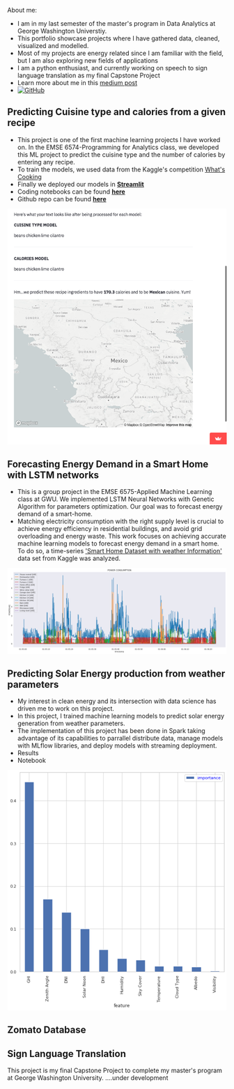 About me:
- I am in my last semester of the master's program in Data Analytics at George Washington Universtiy.
- This portfolio showcase projects where I have gathered data, cleaned, visualized and modelled.
- Most of my projects are energy related since I am familiar with the field, but I am also exploring new fields of applications
- I am a python enthusiast, and currently working on speech to sign language translation as my final Capstone Project
- Learn more about me in this [medium post](https://medium.com/@garciaguerra.jl/my-journey-from-petroleum-engineering-to-data-science-a7f05919d406)
- [![GitHub](https://img.shields.io/badge/GitHub-black?logo=GitHub&style=plastic)](https://github.com/jgarcia2411)

## Predicting Cuisine type and calories from a given recipe
- This project is one of the first machine learning projects I have worked on. In the EMSE 6574-Programming for Analytics class, we developed this ML project to predict the cuisine type and the number of calories by entering any recipe. 
- To train the models, we used data from the Kaggle's competition [What's Cooking](https://www.kaggle.com/c/whats-cooking/data)
- Finally we deployed our models in [**Streamlit**](https://share.streamlit.io/msalceda/emse-6574-final-project/main/final_project_app.py)
- Coding notebooks can be found [**here**](https://nbviewer.org/github/msalceda/msalceda.github.io/blob/master/assets/emse6574_assignments/EMSE_6574_Final_Project.ipynb) 
- Github repo can be found [**here**]()

[![streamlitapp](/images/streamlitapp.png)](https://share.streamlit.io/msalceda/emse-6574-final-project/main/final_project_app.py)


## Forecasting Energy Demand in a Smart Home with LSTM networks
- This is a group project in the EMSE 6575-Applied Machine Learning class at GWU. We implemented LSTM Neural Networks with Genetic Algorithm for parameters optimization. Our goal was to forecast energy demand of a smart-home.
- Matching electricity consumption with the right supply level is crucial to achieve energy efficiency in residential buildings, and avoid grid overloading and energy waste. This work focuses on achieving accurate machine learning models to forecast energy demand in a smart home. 
To do so, a time-series ['Smart Home Dataset with weather Information'](https://www.kaggle.com/taranvee/smart-home-dataset-with-weather-information) data set from Kaggle was analyzed. 

![powervstime](/images/timestamp.png)


## Predicting Solar Energy production from weather parameters
- My interest in clean energy and its intersection with data science has driven me to work on this project.
- In this project, I trained machine learning models to predict solar energy generation from weather parameters.
- The implementation of this project has been done in Spark taking advantage of its capabilities to parrallel distribute data, manage models with MLflow libraries, and deploy models with streaming deployment. 
- Results
- Notebook

![featureimportance](/images/featureimportance.png)

## Zomato Database

## Sign Language Translation 

This project is my final Capstone Project to complete my master's program at George Washington University.
....under development

